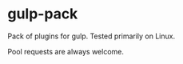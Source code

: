 # gulp-pack

Pack of plugins for gulp. Tested primarily on Linux.

Pool requests are always welcome.
